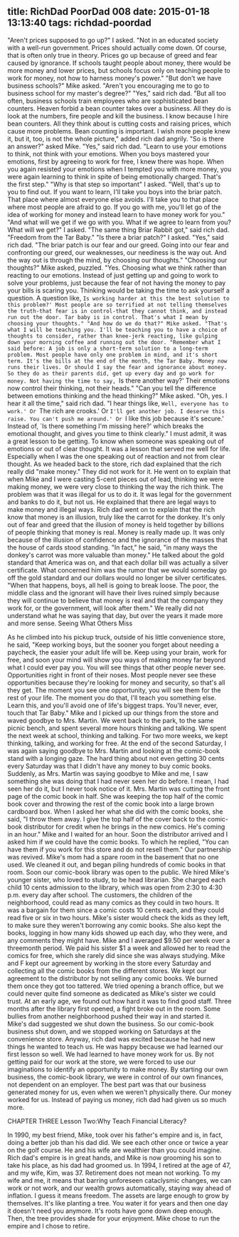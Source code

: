 title: RichDad PoorDad 008
date: 2015-01-18 13:13:40
tags: richdad-poordad
---

"Aren't prices supposed to go up?" I asked.
"Not in an educated society with a well-run government. Prices should actually come down. Of course, that is often only true in theory. Prices go up because of greed and fear caused by ignorance. If schools taught people about money, there would be more money and lower prices, but schools focus only on teaching people to work for money, not how to harness money's power."
"But don't we have business schools?" Mike asked. "Aren't you encouraging me to go to business school for my master's degree?"
"Yes," said rich dad. "But all too often, business schools train employees who are sophisticated bean counters. Heaven forbid a bean counter takes over a business. All they do is look at the numbers, fire people and kill the business. I know because I hire bean counters. All they think about is cutting costs and raising prices, which cause more problems. Bean counting is important. I wish more people knew it, but it, too, is not the whole picture," added rich dad angrily.
"So is there an answer?" asked Mike.
"Yes," said rich dad. "Learn to use your emotions to think, not think with your emotions. When you boys mastered your emotions, first by agreeing to work for free, I knew there was hope. When you again resisted your emotions when I tempted you with more money, you were again learning to think in spite of being emotionally charged. That's the first step."
"Why is that step so important" I asked.
"Well, that's up to you to find out. If you want to learn, I'll take you boys into the briar patch. That place where almost everyone else avoids. I'll take you to that place where most people are afraid to go. If you go with me, you'll let go of the idea of working for money and instead learn to have money work for you."
"And what will we get if we go with you. What if we agree to learn from you? What will we get?" I asked.
"The same thing Briar Rabbit got," said rich dad. "Freedom from the Tar Baby."
"Is there a briar patch?" I asked.
"Yes," said rich dad. "The briar patch is our fear and our greed. Going into our fear and confronting our greed, our weaknesses, our neediness is the way out. And the way out is through the mind, by choosing our thoughts."
"Choosing our thoughts?" Mike asked, puzzled.
"Yes. Choosing what we think rather than reacting to our emotions. Instead of just getting up and going to work to solve your problems, just because the fear of not having the money to pay your bills is scaring you. Thinking would be taking the time to ask yourself a question. A question like, `Is working harder at this the best solution to this problem?' Most people are so terrified at not telling themselves the truth-that fear is in control-that they cannot think, and instead run out the door. Tar baby is in control. That's what I mean by choosing your thoughts."
"And how do we do that?" Mike asked.
"That's what I will be teaching you. I'll be teaching you to have a choice of thoughts to consider, rather than knee-jerk reacting, like gulping down your morning coffee and running out the door.
"Remember what I said before: A job is only a short-term solution to a long-term problem. Most people have only one problem in mind, and it's short term. It's the bills at the end of the month, the Tar Baby. Money now runs their lives. Or should I say the fear and ignorance about money. So they do as their parents did, get up every day and go work for money. Not having the time to say, `Is there another way?' Their emotions now control their thinking, not their heads."
"Can you tell the difference between emotions thinking and the head thinking?" Mike asked.
"Oh, yes. I hear it all the time," said rich dad. "I hear things like, `Well, everyone has to work.' Or `The rich are crooks.' Or `I'll get another job. I deserve this raise. You can't push me around.' Or `I like this job because it's secure.' Instead of, `Is there something I'm missing here?' which breaks the emotional thought, and gives you time to think clearly."
I must admit, it was a great lesson to be getting. To know when someone was speaking out of emotions or out of clear thought. It was a lesson that served me well for life. Especially when I was the one speaking out of reaction and not from clear thought.
As we headed back to the store, rich dad explained that the rich really did "make money." They did not work for it. He went on to explain that when Mike and I were casting 5-cent pieces out of lead, thinking we were making money, we were very close to thinking the way the rich think. The problem was that it was illegal for us to do it. It was legal for the government and banks to do it, but not us. He explained that there are legal ways to make money and illegal ways.
Rich dad went on to explain that the rich know that money is an illusion, truly like the carrot for the donkey. It's only out of fear and greed that the illusion of money is held together by billions of people thinking that money is real. Money is really made up. It was only because of the illusion of confidence and the ignorance of the masses that the house of cards stood standing. "In fact," he said, "in many ways the donkey's carrot was more valuable than money."
He talked about the gold standard that America was on, and that each dollar bill was actually a silver certificate. What concerned him was the rumor that we would someday go off the gold standard and our dollars would no longer be silver certificates.
"When that happens, boys, all hell is going to break loose. The poor, the middle class and the ignorant will have their lives ruined simply because they will continue to believe that money is real and that the company they work for, or the government, will look after them."
We really did not understand what he was saying that day, but over the years it made more and more sense.
Seeing What Others Miss

As he climbed into his pickup truck, outside of his little convenience store, he said, "Keep working boys, but the sooner you forget about needing a paycheck, the easier your adult life will be. Keep using your brain, work for free, and soon your mind will show you ways of making money far beyond what I could ever pay you. You will see things that other people never see. Opportunities right in front of their noses. Most people never see these opportunities because they're looking for money and security, so that's all they get. The moment you see one opportunity, you will see them for the rest of your life. The moment you do that, I'll teach you something else. Learn this, and you'll avoid one of life's biggest traps. You'll never, ever, touch that Tar Baby."
Mike and I picked up our things from the store and waved goodbye to Mrs. Martin. We went back to the park, to the same picnic bench, and spent several more hours thinking and talking.
We spent the next week at school, thinking and talking. For two more weeks, we kept thinking, talking, and working for free.
At the end of the second Saturday, I was again saying goodbye to Mrs. Martin and looking at the comic-book stand with a longing gaze. The hard thing about not even getting 30 cents every Saturday was that I didn't have any money to buy comic books. Suddenly, as Mrs. Martin was saying goodbye to Mike and me, I saw something she was doing that I had never seen her do before. I mean, I had seen her do it, but I never took notice of it.
Mrs. Martin was cutting the front page of the comic book in half. She was keeping the top half of the comic book cover and throwing the rest of the comic book into a large brown cardboard box. When I asked her what she did with the comic books, she said, "I throw them away. I give the top half of the cover back to the comic-book distributor for credit when he brings in the new comics. He's coming in an hour."
Mike and I waited for an hour. Soon the distributor arrived and I asked him if we could have the comic books. To which he replied, "You can have them if you work for this store and do not resell them."
Our partnership was revived. Mike's mom had a spare room in the basement that no one used. We cleaned it out, and began piling hundreds of comic books in that room. Soon our comic-book library was open to the public. We hired Mike's younger sister, who loved to study, to be head librarian. She charged each child 10 cents admission to the library, which was open from 2:30 to 4:30 p.m. every day after school. The customers, the children of the neighborhood, could read as many comics as they could in two hours. It was a bargain for them since a comic costs 10 cents each, and they could read five or six in two hours.
Mike's sister would check the kids as they left, to make sure they weren't borrowing any comic books. She also kept the books, logging in how many kids showed up each day, who they were, and any comments they might have. Mike and I averaged $9.50 per week over a threemonth period. We paid his sister $1 a week and allowed her to read the comics for free, which she rarely did since she was always studying.
Mike and F kept our agreement by working in the store every Saturday and collecting all the comic books from the different stores. We kept our agreement to the distributor by not selling any comic books. We burned them once they got too tattered. We tried opening a branch office, but we could never quite find someone as dedicated as Mike's sister we could trust.
At an early age, we found out how hard it was to find good staff.
Three months after the library first opened, a fight broke out in the room. Some bullies from another neighborhood pushed their way in and started it. Mike's dad suggested we shut down the business. So our comic-book business shut down, and we stopped working on Saturdays at the convenience store. Anyway, rich dad was excited because he had new things he wanted to teach us. He was happy because we had learned our first lesson so well. We had learned to have money work for us. By not getting paid for our work at the store, we were forced to use our imaginations to identify an opportunity to make money. By starting our own business, the comic-book library, we were in control of our own finances, not dependent on an employer. The best part was that our business generated money for us, even when we weren't physically there. Our money worked for us. Instead of paying us money, rich dad had given us so much more.

CHAPTER THREE
Lesson Two:Why Teach Financial Literacy?

In 1990, my best friend, Mike, took over his father's empire and is, in fact, doing a better job than his dad did. We see each other once or twice a year on the golf course. He and his wife are wealthier than you could imagine. Rich dad's empire is in great hands, and Mike is now grooming his son to take his place, as his dad had groomed us.
In 1994, I retired at the age of 47, and my wife, Kim, was 37. Retirement does not mean not working. To my wife and me, it means that barring unforeseen cataclysmic changes, we can work or not work, and our wealth grows automatically, staying way ahead of inflation. I guess it means freedom. The assets are large enough to grow by themselves. It's like planting a tree. You water it for years and then one day it doesn't need you anymore. It's roots have gone down deep enough. Then, the tree provides shade for your enjoyment.
Mike chose to run the empire and I chose to retire.

